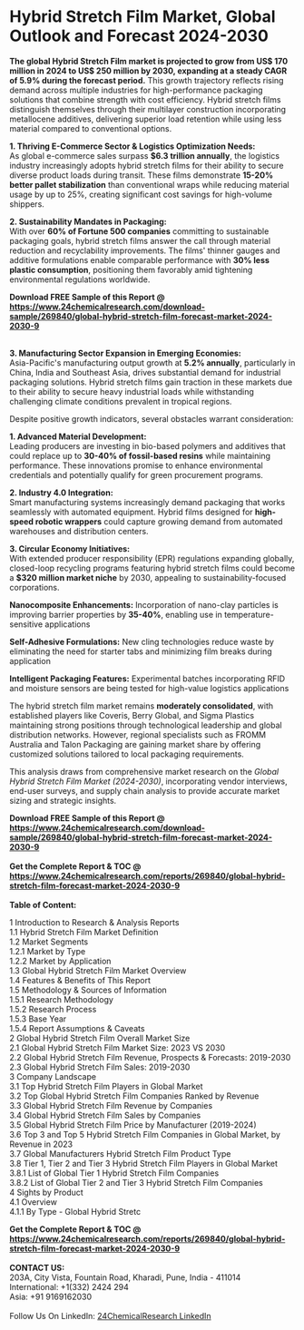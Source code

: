 <h1>Hybrid Stretch Film Market, Global Outlook and Forecast 2024-2030</h1><p><strong>The global Hybrid Stretch Film market is projected to grow from US$ 170 million in 2024 to US$ 250 million by 2030, expanding at a steady CAGR of 5.9% during the forecast period.</strong> This growth trajectory reflects rising demand across multiple industries for high-performance packaging solutions that combine strength with cost efficiency. Hybrid stretch films distinguish themselves through their multilayer construction incorporating metallocene additives, delivering superior load retention while using less material compared to conventional options.</p><p><strong>1. Thriving E-Commerce Sector &amp; Logistics Optimization Needs:</strong><br>
As global e-commerce sales surpass <strong>$6.3 trillion annually</strong>, the logistics industry increasingly adopts hybrid stretch films for their ability to secure diverse product loads during transit. These films demonstrate <strong>15-20% better pallet stabilization</strong> than conventional wraps while reducing material usage by up to 25%, creating significant cost savings for high-volume shippers.</p><p><strong>2. Sustainability Mandates in Packaging:</strong><br>
With over <strong>60% of Fortune 500 companies</strong> committing to sustainable packaging goals, hybrid stretch films answer the call through material reduction and recyclability improvements. The films' thinner gauges and additive formulations enable comparable performance with <strong>30% less plastic consumption</strong>, positioning them favorably amid tightening environmental regulations worldwide.</p><div><b>Download FREE Sample of this Report @ 
            <a href="https://www.24chemicalresearch.com/download-sample/269840/global-hybrid-stretch-film-forecast-market-2024-2030-9">
            https://www.24chemicalresearch.com/download-sample/269840/global-hybrid-stretch-film-forecast-market-2024-2030-9</a></b></div><br><p><strong>3. Manufacturing Sector Expansion in Emerging Economies:</strong><br>
Asia-Pacific's manufacturing output growth at <strong>5.2% annually</strong>, particularly in China, India and Southeast Asia, drives substantial demand for industrial packaging solutions. Hybrid stretch films gain traction in these markets due to their ability to secure heavy industrial loads while withstanding challenging climate conditions prevalent in tropical regions.</p><p>Despite positive growth indicators, several obstacles warrant consideration:</p><p><strong>1. Advanced Material Development:</strong><br>
Leading producers are investing in bio-based polymers and additives that could replace up to <strong>30-40% of fossil-based resins</strong> while maintaining performance. These innovations promise to enhance environmental credentials and potentially qualify for green procurement programs.</p><p><strong>2. Industry 4.0 Integration:</strong><br>
Smart manufacturing systems increasingly demand packaging that works seamlessly with automated equipment. Hybrid films designed for <strong>high-speed robotic wrappers</strong> could capture growing demand from automated warehouses and distribution centers.</p><p><strong>3. Circular Economy Initiatives:</strong><br>
With extended producer responsibility (EPR) regulations expanding globally, closed-loop recycling programs featuring hybrid stretch films could become a <strong>$320 million market niche</strong> by 2030, appealing to sustainability-focused corporations.</p><p><strong>Nanocomposite Enhancements:</strong> Incorporation of nano-clay particles is improving barrier properties by <strong>35-40%</strong>, enabling use in temperature-sensitive applications</p><p><strong>Self-Adhesive Formulations:</strong> New cling technologies reduce waste by eliminating the need for starter tabs and minimizing film breaks during application</p><p><strong>Intelligent Packaging Features:</strong> Experimental batches incorporating RFID and moisture sensors are being tested for high-value logistics applications</p><p>The hybrid stretch film market remains <strong>moderately consolidated</strong>, with established players like Coveris, Berry Global, and Sigma Plastics maintaining strong positions through technological leadership and global distribution networks. However, regional specialists such as FROMM Australia and Talon Packaging are gaining market share by offering customized solutions tailored to local packaging requirements.</p><p>This analysis draws from comprehensive market research on the <em>Global Hybrid Stretch Film Market (2024-2030)</em>, incorporating vendor interviews, end-user surveys, and supply chain analysis to provide accurate market sizing and strategic insights.</p><div><b>Download FREE Sample of this Report @ 
            <a href="https://www.24chemicalresearch.com/download-sample/269840/global-hybrid-stretch-film-forecast-market-2024-2030-9">
            https://www.24chemicalresearch.com/download-sample/269840/global-hybrid-stretch-film-forecast-market-2024-2030-9</a></b></div><br><div><b>Get the Complete Report & TOC @ 
            <a href="https://www.24chemicalresearch.com/reports/269840/global-hybrid-stretch-film-forecast-market-2024-2030-9">
            https://www.24chemicalresearch.com/reports/269840/global-hybrid-stretch-film-forecast-market-2024-2030-9</a></b></div><br>
            <b>Table of Content:</b><p>1 Introduction to Research & Analysis Reports<br />
    1.1 Hybrid Stretch Film Market Definition<br />
    1.2 Market Segments<br />
        1.2.1 Market by Type<br />
        1.2.2 Market by Application<br />
    1.3 Global Hybrid Stretch Film Market Overview<br />
    1.4 Features & Benefits of This Report<br />
    1.5 Methodology & Sources of Information<br />
        1.5.1 Research Methodology<br />
        1.5.2 Research Process<br />
        1.5.3 Base Year<br />
        1.5.4 Report Assumptions & Caveats<br />
2 Global Hybrid Stretch Film Overall Market Size<br />
    2.1 Global Hybrid Stretch Film Market Size: 2023 VS 2030<br />
    2.2 Global Hybrid Stretch Film Revenue, Prospects & Forecasts: 2019-2030<br />
    2.3 Global Hybrid Stretch Film Sales: 2019-2030<br />
3 Company Landscape<br />
    3.1 Top Hybrid Stretch Film Players in Global Market<br />
    3.2 Top Global Hybrid Stretch Film Companies Ranked by Revenue<br />
    3.3 Global Hybrid Stretch Film Revenue by Companies<br />
    3.4 Global Hybrid Stretch Film Sales by Companies<br />
    3.5 Global Hybrid Stretch Film Price by Manufacturer (2019-2024)<br />
    3.6 Top 3 and Top 5 Hybrid Stretch Film Companies in Global Market, by Revenue in 2023<br />
    3.7 Global Manufacturers Hybrid Stretch Film Product Type<br />
    3.8 Tier 1, Tier 2 and Tier 3 Hybrid Stretch Film Players in Global Market<br />
        3.8.1 List of Global Tier 1 Hybrid Stretch Film Companies<br />
        3.8.2 List of Global Tier 2 and Tier 3 Hybrid Stretch Film Companies<br />
4 Sights by Product<br />
    4.1 Overview<br />
        4.1.1 By Type - Global Hybrid Stretc</p><div><b>Get the Complete Report & TOC @ 
            <a href="https://www.24chemicalresearch.com/reports/269840/global-hybrid-stretch-film-forecast-market-2024-2030-9">
            https://www.24chemicalresearch.com/reports/269840/global-hybrid-stretch-film-forecast-market-2024-2030-9</a></b></div><br><b>CONTACT US:</b><br>
            203A, City Vista, Fountain Road, Kharadi, Pune, India - 411014<br>
            International: +1(332) 2424 294<br>
            Asia: +91 9169162030 <br><br>
            Follow Us On LinkedIn: <a href="https://www.linkedin.com/company/24chemicalresearch/">24ChemicalResearch LinkedIn</a>